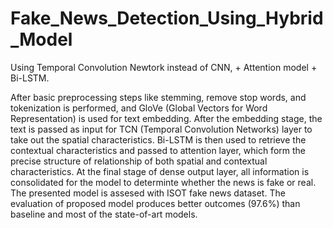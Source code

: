 # Fake_News_Detection_Using_Hybrid_Model
Using Temporal Convolution Newtork instead of CNN, + Attention model + Bi-LSTM. 

  After basic preprocessing steps like stemming, remove stop words, and tokenization is performed, and GloVe (Global Vectors for Word Representation) is used for text embedding. After the embedding stage, the text is passed as input for TCN (Temporal Convolution Networks) layer to take out the spatial characteristics. Bi-LSTM is then used to retrieve the contextual characteristics and passed to attention layer, which form the precise structure of relationship of both spatial and contextual characteristics. At the final stage of dense output layer, all information is consolidated for the model to determinte whether the news is fake or real. The presented model is assesed with ISOT fake news dataset. The evaluation of proposed model produces better outcomes (97.6%) than baseline and most of the state-of-art models.
